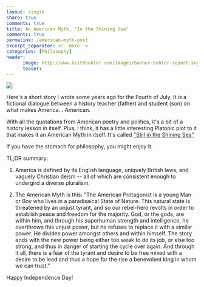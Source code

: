 ```yaml
---
layout: single
share: true
comments: true
title: An American Myth, "In the Shining Sea"
comments: true
permalink: /american-myth-post
excerpt_separator: <!--more-->
categories: [Philosophy]
header:
      image: http://www.keithbuhler.com/images/banner-buhler-report.svg
      teaser: 
---
```


<img src="/images/pexels-dawn.jpeg">

Here's a short story I wrote some years ago for the Fourth of July. It is a fictional dialogue between a history teacher (father) and student (son) on what makes America... American. 

With all the quotations from American poetry and politics, it's a bit of a history lesson in itself. Plus, I think, it has a little interesting Platonic plot to it that makes it an American Myth in itself. It's called ["Still in the Shining Sea"](/buhlerreport/american-myth)

<!--more-->

If you have the stomach for philosophy, you might enjoy it. 

TL;DR summary:

1. America is defined by its English language, uniquely British laws, and vaguely Christian deism -- all of which are consistent enough to undergird a diverse pluralism. 

2. The American Myth is this: "The American Protagonist is a young Man or Boy who lives in a paradisaical State of Nature. This natural state is threatened by an unjust tyrant, and so our rebel-hero revolts in order to establish peace and freedom for the majority. God, or the gods, are within him, and through his superhuman strength and intelligence, he overthrows this unjust power, but he refuses to replace it with a similar power. He divides power amongst others and within himself. The story ends with the new power being either too weak to do its job, or else too strong, and thus in danger of starting the cycle over again. And through it all, there is a fear of the tyrant and desire to be free mixed with a desire to be lead and thus a hope for the rise a benevolent king in whom we can trust."


Happy Independence Day!